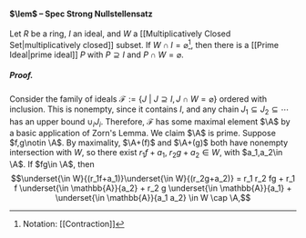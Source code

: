 #### $\lem$ – Spec Strong Nullstellensatz
Let $R$ be a ring, $I$ an ideal, and $W$ a [[Multiplicatively Closed Set|multiplicatively closed]] subset. If $W \cap I = \varnothing$[^1], then there is a [[Prime Ideal|prime ideal]] $P$ with $P \supseteq I$ and $P \cap W= \varnothing$.

##### *Proof.*
Consider the family of ideals $\mathcal{F} :=  \{ J \ | \ J \supseteq I, J \cap W=\varnothing\}$ ordered with inclusion. This is nonempty, since it contains $I$, and any chain $J_1 \subseteq J_2 \subseteq \cdots$ has an upper bound $\cup_i J_i$. Therefore, $\mathcal{F}$ has some maximal element $\A$ by a basic application of Zorn's Lemma. We claim $\A$ is prime. Suppose $f,g\notin \A$. By maximality, $\A+(f)$ and $\A+(g)$ both have nonempty intersection with $W$, so there exist $r_1f+a_1$, $r_2 g+a_2 \in W$, with $a_1,a_2\in \A$. If $fg\in \A$, then$$\underset{\in W}{(r_1f+a_1)}\underset{\in W}{(r_2g+a_2)} = r_1 r_2 fg + r_1 f \underset{\in \mathbb{A}}{a_2} + r_2 g \underset{\in \mathbb{A}}{a_1} + \underset{\in \mathbb{A}}{a_1 a_2} \in W \cap \A,$$

[^1]: Notation: [[Contraction]]